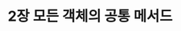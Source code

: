 ---
title: 2장 모든 객체의 공통 메서드
summary: Chapter 2：Methods Common to All Objects
description: Chapter 2：Methods Common to All Objects
---